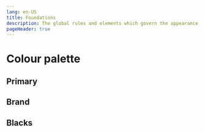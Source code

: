 ```yaml
---
lang: en-US
title: Foundations
description: The global rules and elements which govern the appearance, structure and behaviour of components.
pageHeader: true
---
```


# Colour palette

## Primary
<div class="content-group">
    <div class="row g-3 mb-3">
      <ColorTile color-key="primary" name="Primary" hex="#285576"></ColorTile>
      <ColorTile color-key="secondary" name="Secondary" hex="#3E837C"></ColorTile>
      <ColorTile color-key="promo" name="Promo" hex="#7AC4C3"></ColorTile>
      <ColorTile color-key="action" name="Action" hex="#A44D8E"></ColorTile>
    </div>
</div>

## Brand
<div class="content-group">
    <div class="row g-3 mb-3">
        <ColorTile color-key="anti-dumping-commission" name="Anti Dumping Commission" hex="#202A4C"></ColorTile>
        <ColorTile color-key="anti-dumping-review-panel" name="Anti Dumping Review Panel" hex="#202A4C"></ColorTile>
        <ColorTile color-key="aus-industry" name="AusIndustry" hex="#254F90"></ColorTile>
        <ColorTile color-key="aus-industry-participation-authority" name="Australian Industry Participation Authority" hex="#005677"></ColorTile>
        <ColorTile color-key="aus-ska-office" name="Australian SKA Office" hex="#243E86"></ColorTile>
        <ColorTile color-key="aus-space-agency" name="Australian Space Agency" hex="#004976"></ColorTile>
        <ColorTile color-key="aus-space-discovery-centre" name="Australian Space Discovery Centre" hex="#004976"></ColorTile>
        <ColorTile color-key="critical-minerals-office" name="Critical Minerals Facilitation Office" hex="#A62B23"></ColorTile>
        <ColorTile color-key="industry-growth-centres" name="Industry Growth Centres" hex="#005677"></ColorTile>
        <ColorTile color-key="industry-innovation-science" name="Industry Innovation and Science Australia Corporate" hex="#6334D8"></ColorTile>
        <ColorTile color-key="inspiring-aus" name="Inspiring Australia" hex="#95CDE8"></ColorTile>
        <ColorTile color-key="national-measurement-institute" name="National Measurement Institute" hex="#A6192E"></ColorTile>
        <ColorTile color-key="office-chief-economist" name="Office of the Chief Economist" hex="#005DAF"></ColorTile>
        <ColorTile color-key="office-special-adviser" name="Office of the Special Adviser to the Australian Government on Low Emissions Technology" hex="#005677"></ColorTile>
        <ColorTile color-key="pm-prize" name="PM's Prizes for Science" hex="#7E2923"></ColorTile>
    </div>
</div>

## Blacks
<div class="row g-3">
  <ColorTile color-key="gray-100" name="100" hex="#F5F5F5"></ColorTile>
  <ColorTile color-key="gray-200" name="200" hex="#eeeeee"></ColorTile>
  <ColorTile color-key="gray-300" name="300" hex="#E0E0E0"></ColorTile>
  <ColorTile color-key="gray-400" name="400" hex="#BDBDBD"></ColorTile>
  <ColorTile color-key="gray-500" name="500" hex="#9E9E9E"></ColorTile>
  <ColorTile color-key="gray-600" name="600" hex="#757575"></ColorTile>
  <ColorTile color-key="gray-700" name="700" hex="#616161"></ColorTile>
  <ColorTile color-key="gray-800" name="800" hex="#424242"></ColorTile>
  <ColorTile color-key="gray-900" name="900" hex="#212121"></ColorTile>
</div>